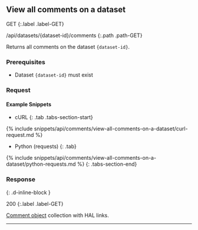 ## View all comments on a dataset

GET
{:.label .label-GET}

/api/datasets/{dataset-id}/comments
{:.path .path-GET}

Returns all comments on the dataset `{dataset-id}`.

### Prerequisites

- Dataset `{dataset-id}` must exist

### Request
#### Example Snippets
- cURL
{: .tab .tabs-section-start}

{% include snippets/api/comments/view-all-comments-on-a-dataset/curl-request.md %}

- Python (requests)
{: .tab}

{% include snippets/api/comments/view-all-comments-on-a-dataset/python-requests.md %}
{: .tabs-section-end}

### Response
{: .d-inline-block }

200
{:.label .label-GET}

[Comment object](#comment-object) collection with HAL links.

---

